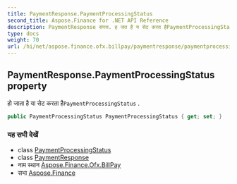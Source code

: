 ```yaml
---
title: PaymentResponse.PaymentProcessingStatus
second_title: Aspose.Finance for .NET API Reference
description: PaymentResponse संपत्त. ह जत है य सेट करत हैPaymentProcessingStatus .
type: docs
weight: 70
url: /hi/net/aspose.finance.ofx.billpay/paymentresponse/paymentprocessingstatus/
---
```

## PaymentResponse.PaymentProcessingStatus property

हो जाता है या सेट करता है`PaymentProcessingStatus` .

```csharp
public PaymentProcessingStatus PaymentProcessingStatus { get; set; }
```

### यह सभी देखें

* class [PaymentProcessingStatus](../../paymentprocessingstatus/)
* class [PaymentResponse](../)
* नाम स्थान [Aspose.Finance.Ofx.BillPay](../../paymentresponse/)
* सभा [Aspose.Finance](../../../)


